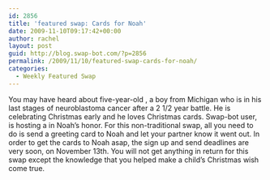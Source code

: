```yaml
---
id: 2856
title: 'featured swap: Cards for Noah'
date: 2009-11-10T09:17:42+00:00
author: rachel
layout: post
guid: http://blog.swap-bot.com/?p=2856
permalink: /2009/11/10/featured-swap-cards-for-noah/
categories:
  - Weekly Featured Swap
---
```

You may have heard about five-year-old , a boy from Michigan who is in his last stages of neuroblastoma cancer after a 2 1/2 year battle. He is celebrating Christmas early and he loves Christmas cards. Swap-bot user, is hosting a in Noah&#8217;s honor. For this non-traditional swap, all you need to do is send a greeting card to Noah and let your partner know it went out. In order to get the cards to Noah asap, the sign up and send deadlines are very soon, on November 13th. You will not get anything in return for this swap except the knowledge that you helped make a child&#8217;s Christmas wish come true. 

<div style="opacity: 0; position: absolute; left:-3129px;">
</div>